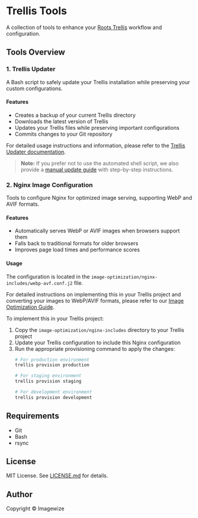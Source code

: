 # Trellis Tools

A collection of tools to enhance your [Roots Trellis](https://roots.io/trellis/) workflow and configuration.

## Tools Overview

### 1. Trellis Updater

A Bash script to safely update your Trellis installation while preserving your custom configurations.

#### Features

- Creates a backup of your current Trellis directory
- Downloads the latest version of Trellis
- Updates your Trellis files while preserving important configurations
- Commits changes to your Git repository

For detailed usage instructions and information, please refer to the [Trellis Updater documentation](updater/README.md).

> **Note:** If you prefer not to use the automated shell script, we also provide a [manual update guide](updater/manual-update.md) with step-by-step instructions.

### 2. Nginx Image Configuration

Tools to configure Nginx for optimized image serving, supporting WebP and AVIF formats.

#### Features

- Automatically serves WebP or AVIF images when browsers support them
- Falls back to traditional formats for older browsers
- Improves page load times and performance scores

#### Usage

The configuration is located in the `image-optimization/nginx-includes/webp-avf.conf.j2` file. 

For detailed instructions on implementing this in your Trellis project and converting your images to WebP/AVIF formats, please refer to our [Image Optimization Guide](image-optimization/README.md).

To implement this in your Trellis project:
1. Copy the `image-optimization/nginx-includes` directory to your Trellis project
2. Update your Trellis configuration to include this Nginx configuration
3. Run the appropriate provisioning command to apply the changes:
   ```bash
   # For production environment
   trellis provision production
   
   # For staging environment
   trellis provision staging
   
   # For development environment
   trellis provision development
   ```

## Requirements

- Git
- Bash
- rsync

## License

MIT License. See [LICENSE.md](LICENSE.md) for details.

## Author

Copyright © Imagewize